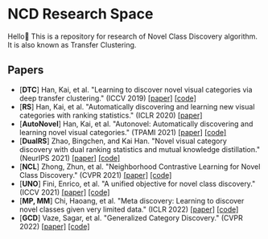 # NCD Research Space 

Hello👋 This is a repository for research of Novel Class Discovery algorithm. It is also known as Transfer Clustering.

## Papers

- [**DTC**] Han, Kai, et al. "Learning to discover novel visual categories via deep transfer clustering." (ICCV 2019) [[paper]](https://arxiv.org/abs/1908.09884) [[code]](https://github.com/k-han/DTC)
- [**RS**] Han, Kai, et al. "Automatically discovering and learning new visual categories with ranking statistics."  (ICLR 2020) [[paper]](https://openreview.net/pdf?id=BJl2_nVFPB)
- [**AutoNovel**] Han, Kai, et al. "Autonovel: Automatically discovering and learning novel visual categories." (TPAMI 2021) [[paper]](https://ieeexplore.ieee.org/abstract/document/9464163) [[code]](https://github.com/k-han/AutoNovel)
- [**DualRS**] Zhao, Bingchen, and Kai Han. "Novel visual category discovery with dual ranking statistics and mutual knowledge distillation." (NeurIPS 2021) [[paper]](https://proceedings.neurips.cc/paper/2021/hash/c203d8a151612acf12457e4d67635a95-Abstract.html) [[code]](https://github.com/DTennant/dual-rank-ncd)
- [**NCL**] Zhong, Zhun, et al. "Neighborhood Contrastive Learning for Novel Class Discovery." (CVPR 2021) [[paper]](https://arxiv.org/pdf/2106.10731.pdf) [[code]](https://github.com/zhunzhong07/NCL)
- [**UNO**] Fini, Enrico, et al. "A unified objective for novel class discovery." (ICCV 2021) [[paper]](https://openaccess.thecvf.com/content/ICCV2021/papers/Fini_A_Unified_Objective_for_Novel_Class_Discovery_ICCV_2021_paper.pdf) [[code]](https://github.com/DonkeyShot21/UNO)
- [**MP, MM**] Chi, Haoang, et al. "Meta discovery: Learning to discover novel classes given very limited data." (ICLR 2022) [[paper]](https://openreview.net/pdf?id=MEpKGLsY8f) [[code]](https://github.com/Haoang97/MEDI)
- [**GCD**] Vaze, Sagar, et al. "Generalized Category Discovery." (CVPR 2022) [[paper]](https://arxiv.org/pdf/2201.02609.pdf) [[code]](https://github.com/sgvaze/generalized-category-discovery)
